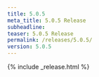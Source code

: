 ```yaml
---
title: 5.0.5
meta_title: 5.0.5 Release
subheadline: 
teaser: 5.0.5 Release
permalink: /releases/5.0.5/
version: 5.0.5
---
```


{% include _release.html %}
